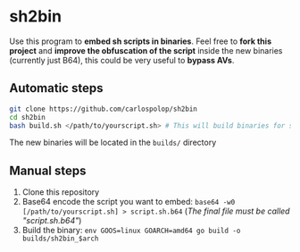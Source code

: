# sh2bin

Use this program to **embed sh scripts in binaries**.
Feel free to **fork this project** and **improve the obfuscation of the script** inside the new binaries (currently just B64), this could be very useful to **bypass AVs**.

## Automatic steps
```bash
git clone https://github.com/carlospolop/sh2bin
cd sh2bin
bash build.sh </path/to/yourscript.sh> # This will build binaries for several architectures
```

The new binaries will be located in the `builds/` directory


## Manual steps
1. Clone this repository
2. Base64 encode the script you want to embed: `base64 -w0 [/path/to/yourscript.sh] > script.sh.b64` (*The final file must be called "script.sh.b64"*)
3. Build the binary: `env GOOS=linux GOARCH=amd64 go build -o builds/sh2bin_$arch`
